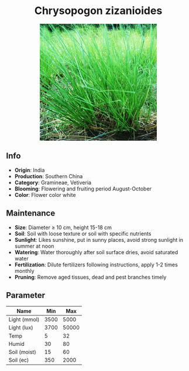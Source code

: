 <h1 align='center'>Chrysopogon zizanioides</h1>
<p align="center">
    <img 
        align='center'
        width='320'
        src="../images/chrysopogon zizanioides.png" 
        alt='Chrysopogon zizanioides' />
</p>

## Info

 - **Origin**: India
 - **Production**: Southern China
 - **Category**: Gramineae, Vetiveria
 - **Blooming**: Flowering and fruiting period August-October
 - **Color**: Flower color white

## Maintenance

 - **Size**: Diameter ≥ 10 cm, height 15-18 cm
 - **Soil**: Soil with loose texture or soil with specific nutrients
 - **Sunlight**: Likes sunshine, put in sunny places, avoid strong sunlight in summer at noon
 - **Watering**: Water thoroughly after soil surface dries, avoid saturated water
 - **Fertilization**: Dilute fertilizers following instructions, apply 1-2 times monthly
 - **Pruning**: Remove aged tissues, dead and pest branches timely

## Parameter

| Name         | Min  | Max   |
|--------------|------|-------|
| Light (mmol) | 3500 | 5000  |
| Light (lux)  | 3700 | 50000 |
| Temp         | 5    | 32    |
| Humid        | 30   | 80    |
| Soil (moist) | 15   | 60    |
| Soil (ec)    | 350  | 2000  |
